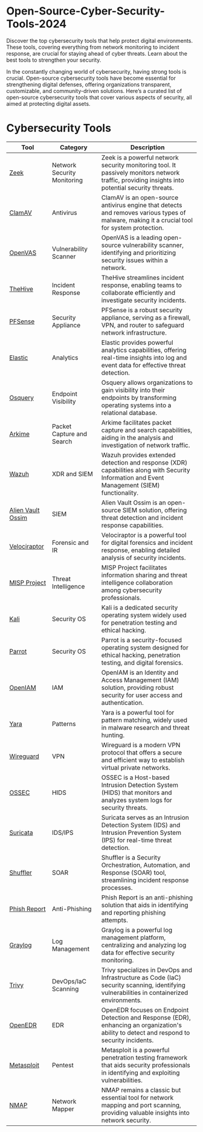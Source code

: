# Open-Source-Cyber-Security-Tools-2024
Discover the top cybersecurity tools that help protect digital environments. These tools, covering everything from network monitoring to incident response, are crucial for staying ahead of cyber threats. Learn about the best tools to strengthen your security.

In the constantly changing world of cybersecurity, having strong tools is crucial. Open-source cybersecurity tools have become essential for strengthening digital defenses, offering organizations transparent, customizable, and community-driven solutions. Here’s a curated list of open-source cybersecurity tools that cover various aspects of security, all aimed at protecting digital assets.

# Cybersecurity Tools

<table>
    <thead>
        <tr>
            <th>Tool</th>
            <th>Category</th>
            <th>Description</th>
        </tr>
    </thead>
    <tbody>
        <tr>
            <td><a href="https://zeek.org" target="_blank">Zeek</a></td>
            <td>Network Security Monitoring</td>
            <td>Zeek is a powerful network security monitoring tool. It passively monitors network traffic, providing insights into potential security threats.</td>
        </tr>
        <tr>
            <td><a href="https://www.clamav.net" target="_blank">ClamAV</a></td>
            <td>Antivirus</td>
            <td>ClamAV is an open-source antivirus engine that detects and removes various types of malware, making it a crucial tool for system protection.</td>
        </tr>
        <tr>
            <td><a href="https://www.openvas.org" target="_blank">OpenVAS</a></td>
            <td>Vulnerability Scanner</td>
            <td>OpenVAS is a leading open-source vulnerability scanner, identifying and prioritizing security issues within a network.</td>
        </tr>
        <tr>
            <td><a href="https://thehive-project.org" target="_blank">TheHive</a></td>
            <td>Incident Response</td>
            <td>TheHive streamlines incident response, enabling teams to collaborate efficiently and investigate security incidents.</td>
        </tr>
        <tr>
            <td><a href="https://www.pfsense.org" target="_blank">PFSense</a></td>
            <td>Security Appliance</td>
            <td>PFSense is a robust security appliance, serving as a firewall, VPN, and router to safeguard network infrastructure.</td>
        </tr>
        <tr>
            <td><a href="https://www.elastic.co" target="_blank">Elastic</a></td>
            <td>Analytics</td>
            <td>Elastic provides powerful analytics capabilities, offering real-time insights into log and event data for effective threat detection.</td>
        </tr>
        <tr>
            <td><a href="https://osquery.io" target="_blank">Osquery</a></td>
            <td>Endpoint Visibility</td>
            <td>Osquery allows organizations to gain visibility into their endpoints by transforming operating systems into a relational database.</td>
        </tr>
        <tr>
            <td><a href="https://arkime.com" target="_blank">Arkime</a></td>
            <td>Packet Capture and Search</td>
            <td>Arkime facilitates packet capture and search capabilities, aiding in the analysis and investigation of network traffic.</td>
        </tr>
        <tr>
            <td><a href="https://wazuh.com" target="_blank">Wazuh</a></td>
            <td>XDR and SIEM</td>
            <td>Wazuh provides extended detection and response (XDR) capabilities along with Security Information and Event Management (SIEM) functionality.</td>
        </tr>
        <tr>
            <td><a href="https://www.alienvault.com/open-source" target="_blank">Alien Vault Ossim</a></td>
            <td>SIEM</td>
            <td>Alien Vault Ossim is an open-source SIEM solution, offering threat detection and incident response capabilities.</td>
        </tr>
        <tr>
            <td><a href="https://velociraptor.app" target="_blank">Velociraptor</a></td>
            <td>Forensic and IR</td>
            <td>Velociraptor is a powerful tool for digital forensics and incident response, enabling detailed analysis of security incidents.</td>
        </tr>
        <tr>
            <td><a href="https://misp-project.org" target="_blank">MISP Project</a></td>
            <td>Threat Intelligence</td>
            <td>MISP Project facilitates information sharing and threat intelligence collaboration among cybersecurity professionals.</td>
        </tr>
        <tr>
            <td><a href="https://www.kali.org" target="_blank">Kali</a></td>
            <td>Security OS</td>
            <td>Kali is a dedicated security operating system widely used for penetration testing and ethical hacking.</td>
        </tr>
        <tr>
            <td><a href="https://www.parrotsec.org" target="_blank">Parrot</a></td>
            <td>Security OS</td>
            <td>Parrot is a security-focused operating system designed for ethical hacking, penetration testing, and digital forensics.</td>
        </tr>
        <tr>
            <td><a href="https://www.openiam.com" target="_blank">OpenIAM</a></td>
            <td>IAM</td>
            <td>OpenIAM is an Identity and Access Management (IAM) solution, providing robust security for user access and authentication.</td>
        </tr>
        <tr>
            <td><a href="https://virustotal.github.io/yara/" target="_blank">Yara</a></td>
            <td>Patterns</td>
            <td>Yara is a powerful tool for pattern matching, widely used in malware research and threat hunting.</td>
        </tr>
        <tr>
            <td><a href="https://www.wireguard.com" target="_blank">Wireguard</a></td>
            <td>VPN</td>
            <td>Wireguard is a modern VPN protocol that offers a secure and efficient way to establish virtual private networks.</td>
        </tr>
        <tr>
            <td><a href="https://www.ossec.net" target="_blank">OSSEC</a></td>
            <td>HIDS</td>
            <td>OSSEC is a Host-based Intrusion Detection System (HIDS) that monitors and analyzes system logs for security threats.</td>
        </tr>
        <tr>
            <td><a href="https://suricata-ids.org" target="_blank">Suricata</a></td>
            <td>IDS/IPS</td>
            <td>Suricata serves as an Intrusion Detection System (IDS) and Intrusion Prevention System (IPS) for real-time threat detection.</td>
        </tr>
        <tr>
            <td><a href="https://shuffler.io" target="_blank">Shuffler</a></td>
            <td>SOAR</td>
            <td>Shuffler is a Security Orchestration, Automation, and Response (SOAR) tool, streamlining incident response processes.</td>
        </tr>
        <tr>
            <td><a href="https://www.phishreport.com" target="_blank">Phish Report</a></td>
            <td>Anti-Phishing</td>
            <td>Phish Report is an anti-phishing solution that aids in identifying and reporting phishing attempts.</td>
        </tr>
        <tr>
            <td><a href="https://www.graylog.org" target="_blank">Graylog</a></td>
            <td>Log Management</td>
            <td>Graylog is a powerful log management platform, centralizing and analyzing log data for effective security monitoring.</td>
        </tr>
        <tr>
            <td><a href="https://aquasec.com/trivy" target="_blank">Trivy</a></td>
            <td>DevOps/IaC Scanning</td>
            <td>Trivy specializes in DevOps and Infrastructure as Code (IaC) security scanning, identifying vulnerabilities in containerized environments.</td>
        </tr>
        <tr>
            <td><a href="https://www.openedr.com" target="_blank">OpenEDR</a></td>
            <td>EDR</td>
            <td>OpenEDR focuses on Endpoint Detection and Response (EDR), enhancing an organization's ability to detect and respond to security incidents.</td>
        </tr>
        <tr>
            <td><a href="https://metasploit.help.rapid7.com" target="_blank">Metasploit</a></td>
            <td>Pentest</td>
            <td>Metasploit is a powerful penetration testing framework that aids security professionals in identifying and exploiting vulnerabilities.</td>
        </tr>
        <tr>
            <td><a href="https://nmap.org" target="_blank">NMAP</a></td>
            <td>Network Mapper</td>
            <td>NMAP remains a classic but essential tool for network mapping and port scanning, providing valuable insights into network security.</td>
        </tr>
    </tbody>
</table>

</body>
</html>
